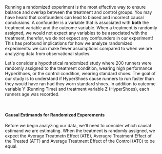 Running a randomized experiment is the most effective way to ensure balance and overlap between the treatment and control groups. You may have heard that confounders can lead to biased and incorrect causal conclusions. A confounder is a variable that is associated with **both** the treatment variable and the outcome variable. When a treatment is randomly assigned, we would not expect any variables to be associated with the treatment, therefor, we do not expect any confounders in our experiment!  This has profound implications for how we analyze randomized experiments: we can make fewer assumptions compared to when we are analyzing data from observational studies.

Let's consider a hypothetical randomized study where 200 runners were randomly assigned to the treatment condition, wearing high performance HyperShoes, or the control condition, wearing standard shoes. The goal of our study is to understand if HyperShoes cause runners to run faster than they would have ran had they worn standard shoes. In addition to outcome variable Y (Running Time) and treatment variable Z (HyperShoes), each runners age was recorded. 

<br>

#### Causal Estimands for Randomized Experements
Before we begin analyzing our data, we'll need to concider which causal estimand we are estimating. When the treatment is randomly assigned, we expect the Average Treatmetn Effect (ATE), Averagre Treatment Effect of the Treated (ATT) and Average Treatment Effect of the Control (ATC) to be equal. 

<br>
<br>
